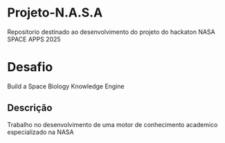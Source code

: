 # Projeto-N.A.S.A
Repositorio destinado ao desenvolvimento do projeto do hackaton NASA SPACE APPS 2025
# Desafio
Build a Space Biology Knowledge Engine
## Descrição
Trabalho no desenvolvimento de uma motor de conhecimento academico especializado na NASA
